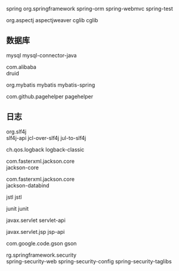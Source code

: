 spring
    org.springframework
    spring-orm
    spring-webmvc
    spring-test





org.aspectj
    aspectjweaver
cglib
    cglib



## 数据库

mysql
    mysql-connector-java

com.alibaba   
    druid

org.mybatis
    mybatis
    mybatis-spring

com.github.pagehelper
        pagehelper    

## 日志

org.slf4j  
  slf4j-api
  jcl-over-slf4j
  jul-to-slf4j

ch.qos.logback
    logback-classic      

com.fasterxml.jackson.core         
    jackson-core

com.fasterxml.jackson.core   
    jackson-databind

jstl
    jstl

junit
    junit       

javax.servlet
    servlet-api

javax.servlet.jsp
    jsp-api

com.google.code.gson
     gson

rg.springframework.security             
    spring-security-web
    spring-security-config
    spring-security-taglibs